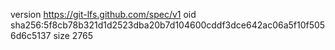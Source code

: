 version https://git-lfs.github.com/spec/v1
oid sha256:5f8cb78b321d1d2523dba20b7d104600cddf3dce642ac06a5f10f5056d6c5137
size 2765
